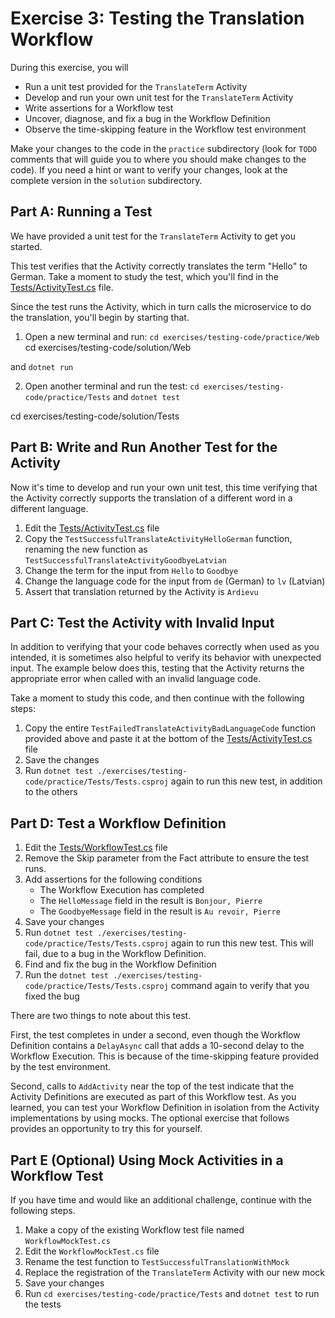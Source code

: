 # Exercise 3: Testing the Translation Workflow

During this exercise, you will

- Run a unit test provided for the `TranslateTerm` Activity
- Develop and run your own unit test for the `TranslateTerm` Activity
- Write assertions for a Workflow test
- Uncover, diagnose, and fix a bug in the Workflow Definition
- Observe the time-skipping feature in the Workflow test environment

Make your changes to the code in the `practice` subdirectory (look for `TODO` comments that will guide you to where you should make changes to the code). If you need a hint or want to verify your changes, look at the complete version in the `solution` subdirectory.

## Part A: Running a Test

We have provided a unit test for the `TranslateTerm` Activity to get you started. 

This test verifies that the Activity correctly translates the term "Hello" to German. Take a moment to study the test, which you'll find in the [Tests/ActivityTest.cs](./practice/Tests/ActivityTest.cs) file. 

Since the test runs the Activity, which in turn calls the microservice to do the translation, you'll begin by starting that.

1. Open a new terminal and run: 
`cd exercises/testing-code/practice/Web`
cd exercises/testing-code/solution/Web

and 
`dotnet run`

2. Open another terminal and run the test: 
`cd exercises/testing-code/practice/Tests`
and 
`dotnet test`

cd exercises/testing-code/solution/Tests


## Part B: Write and Run Another Test for the Activity

Now it's time to develop and run your own unit test, this time verifying that the Activity correctly supports the translation of a different word in a different language.

1. Edit the [Tests/ActivityTest.cs](./practice/Tests/ActivityTest.cs) file
2. Copy the `TestSuccessfulTranslateActivityHelloGerman` function, renaming the new function as `TestSuccessfulTranslateActivityGoodbyeLatvian`
3. Change the term for the input from `Hello` to `Goodbye`
4. Change the language code for the input from `de` (German) to `lv` (Latvian)
5. Assert that translation returned by the Activity is `Ardievu`

## Part C: Test the Activity with Invalid Input

In addition to verifying that your code behaves correctly when used as you intended, it is sometimes also helpful to verify its behavior with unexpected input. The example below does this, testing that the Activity returns the appropriate error when called with an invalid language code.

Take a moment to study this code, and then continue with the following steps:

1. Copy the entire `TestFailedTranslateActivityBadLanguageCode` function provided above and paste it at the bottom of the [Tests/ActivityTest.cs](./practice/Tests/ActivityTest.cs) file
2. Save the changes
3. Run `dotnet test ./exercises/testing-code/practice/Tests/Tests.csproj` again to run this new test, in addition to the others

## Part D: Test a Workflow Definition

1. Edit the [Tests/WorkflowTest.cs](./practice/Tests/WorkflowTest.cs) file
2. Remove the Skip parameter from the Fact attribute to ensure the test runs.
3. Add assertions for the following conditions
   - The Workflow Execution has completed
   - The `HelloMessage` field in the result is `Bonjour, Pierre`
   - The `GoodbyeMessage` field in the result is `Au revoir, Pierre`
4. Save your changes
5. Run `dotnet test ./exercises/testing-code/practice/Tests/Tests.csproj` again to run this new test. This will fail, due to a bug in the Workflow Definition.
6. Find and fix the bug in the Workflow Definition
7. Run the `dotnet test ./exercises/testing-code/practice/Tests/Tests.csproj` command again to verify that you fixed the bug

There are two things to note about this test.

First, the test completes in under a second, even though the Workflow Definition contains a `DelayAsync` call that adds a 10-second delay to the Workflow Execution. This is because of the time-skipping feature provided by the test environment.

Second, calls to `AddActivity` near the top of the test indicate that the Activity Definitions are executed as part of this Workflow test. As you learned, you can test your Workflow Definition in isolation from the Activity implementations by using mocks. The optional exercise that follows provides an opportunity to try this for yourself.

## Part E (Optional) Using Mock Activities in a Workflow Test

If you have time and would like an additional challenge, continue with the following steps.

1. Make a copy of the existing Workflow test file named `WorkflowMockTest.cs`
2. Edit the `WorkflowMockTest.cs` file
3. Rename the test function to `TestSuccessfulTranslationWithMock`
5. Replace the registration of the `TranslateTerm` Activity with our new mock
6. Save your changes
7. Run `cd exercises/testing-code/practice/Tests` and `dotnet test` to run the tests

